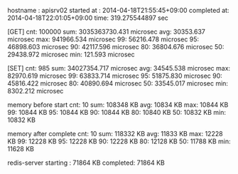 hostname    : apisrv02
started at  : 2014-04-18T21:55:45+09:00
completed at: 2014-04-18T22:01:05+09:00
time: 319.275544897 sec

[GET]
cnt: 100000
sum: 3035363730.431 microsec
avg: 30353.637 microsec
max: 941966.534 microsec
 99: 56216.478 microsec
 95: 46898.603 microsec
 90: 42117.596 microsec
 80: 36804.676 microsec
 50: 29438.972 microsec
min:   121.593 microsec

[SET]
cnt: 985
sum: 34027354.717 microsec
avg: 34545.538 microsec
max: 82970.619 microsec
 99: 63833.714 microsec
 95: 51875.830 microsec
 90: 45816.422 microsec
 80: 40890.694 microsec
 50: 33545.017 microsec
min:  8302.212 microsec

memory before start
cnt: 10
sum: 108348 KB
avg: 10834 KB
max: 10844 KB
 99: 10844 KB
 95: 10844 KB
 90: 10844 KB
 80: 10840 KB
 50: 10832 KB
min: 10832 KB

memory after complete
cnt: 10
sum: 118332 KB
avg: 11833 KB
max: 12228 KB
 99: 12228 KB
 95: 12228 KB
 90: 12228 KB
 80: 12128 KB
 50: 11788 KB
min: 11628 KB

redis-server
starting : 71864 KB
completed: 71864 KB
